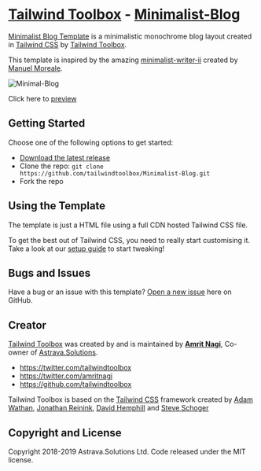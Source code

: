 # [Tailwind Toolbox](https://www.tailwindtoolbox.com/) - [Minimalist-Blog](https://www.tailwindtoolbox.com/templates/minimalist-blog)

[Minimalist Blog Template](https://www.tailwindtoolbox.com/templates/Minimal-Blog) is a minimalistic monochrome blog layout created in [Tailwind CSS](https://tailwindcss.com/) by [Tailwind Toolbox](https://www.tailwindtoolbox.com/).

This template is inspired by the amazing [minimalist-writer-ii](https://minimalissimo.shop/product/minimalist-writer-ii) created by [Manuel Moreale](https://manuelmoreale.com/).

![Minimal-Blog](https://www.tailwindtoolbox.com/templates/minimalist-blog.png)

Click here to [preview](https://www.tailwindtoolbox.com/templates/minimalist-blog)

## Getting Started

Choose one of the following options to get started:
* [Download the latest release](https://github.com/tailwindtoolbox/Minimalist-Blog/archive/master.zip)
* Clone the repo: `git clone https://github.com/tailwindtoolbox/Minimalist-Blog.git`
* Fork the repo

## Using the Template

The template is just a HTML file using a full CDN hosted Tailwind CSS file.

To get the best out of Tailwind CSS, you need to really start customising it.
Take a look at our [setup guide](https://www.tailwindtoolbox.com/setup) to start tweaking!

## Bugs and Issues

Have a bug or an issue with this template? [Open a new issue](https://github.com/tailwindtoolbox/Minimalist-Blog/issues/new) here on GitHub.

## Creator

[Tailwind Toolbox](https://www.tailwindtoolbox.com/) was created by and is maintained by **[Amrit Nagi](https://amritnagi.info/)**, Co-owner of [Astrava.Solutions](https://astrava.solutions).

* https://twitter.com/tailwindtoolbox
* https://twitter.com/amritnagi
* https://github.com/tailwindtoolbox

Tailwind Toolbox is based on the [Tailwind CSS](https://www.tailwindcss.com/) framework created by [Adam Wathan](https://twitter.com/adamwathan), [Jonathan Reinink](https://twitter.com/reinink), [David Hemphill](https://twitter.com/davidhemphill) and [Steve Schoger](https://twitter.com/steveschoger)




## Copyright and License

Copyright 2018-2019 Astrava.Solutions Ltd. Code released under the MIT license.
